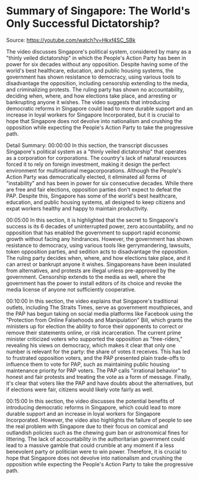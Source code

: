 # Summary of Singapore: The World's Only Successful Dictatorship?

Source: https://youtube.com/watch?v=Hkxf4SC_SBk

The video discusses Singapore's political system, considered by many as a "thinly veiled dictatorship" in which the People's Action Party has been in power for six decades without any opposition. Despite having some of the world's best healthcare, education, and public housing systems, the government has shown resistance to democracy, using various tools to disadvantage the opposition, including censorship extending to the media, and criminalizing protests. The ruling party has shown no accountability, deciding when, where, and how elections take place, and arresting or bankrupting anyone it wishes. The video suggests that introducing democratic reforms in Singapore could lead to more durable support and an increase in loyal workers for Singapore Incorporated, but it is crucial to hope that Singapore does not devolve into nationalism and crushing the opposition while expecting the People's Action Party to take the progressive path.

Detail Summary: 
00:00:00
In this section, the transcript discusses Singapore's political system as a "thinly veiled dictatorship" that operates as a corporation for corporations. The country's lack of natural resources forced it to rely on foreign investment, making it design the perfect environment for multinational megacorporations. Although the People's Action Party was democratically elected, it eliminated all forms of "instability" and has been in power for six consecutive decades. While there are free and fair elections, opposition parties don't expect to defeat the PAP. Despite this, Singapore has some of the world's best healthcare, education, and public housing systems, all designed to keep citizens and expat workers healthy and happy to maintain productivity.

00:05:00
In this section, it is highlighted that the secret to Singapore's success is its 6 decades of uninterrupted power, zero accountability, and no opposition that has enabled the government to support rapid economic growth without facing any hindrances. However, the government has shown resistance to democracy, using various tools like gerrymandering, lawsuits, token opposition parties, and sedition acts to disadvantage the opposition. The ruling party decides when, where, and how elections take place, and it can arrest or bankrupt anyone it wishes. Singaporeans have been insulated from alternatives, and protests are illegal unless pre-approved by the government. Censorship extends to the media as well, where the government has the power to install editors of its choice and revoke the media license of anyone not sufficiently cooperative.

00:10:00
In this section, the video explains that Singapore's traditional outlets, including The Straits Times, serve as government mouthpieces, and the PAP has begun taking on social media platforms like Facebook using the "Protection from Online Falsehoods and Manipulation" Bill, which grants the ministers up for election the ability to force their opponents to correct or remove their statements online, or risk incarceration. The current prime minister criticized voters who supported the opposition as "free-riders," revealing his views on democracy, which makes it clear that only one number is relevant for the party: the share of votes it receives. This has led to frustrated opposition voters, and the PAP presented plain trade-offs to influence them to vote for PAP, such as maintaining public housing maintenance priority for PAP voters. The PAP calls "irrational behavior" to honest and fair protests and treating the vote as a form of message. Finally, it's clear that voters like the PAP and have doubts about the alternatives, but if elections were fair, citizens would likely vote fairly as well.

00:15:00
In this section, the video discusses the potential benefits of introducing democratic reforms in Singapore, which could lead to more durable support and an increase in loyal workers for Singapore Incorporated. However, the video also highlights the failure of people to see the real problem with Singapore due to their focus on comical and outlandish policies such as the chewing gum ban or astronomical fines for littering. The lack of accountability in the authoritarian government could lead to a massive gamble that could crumble at any moment if a less benevolent party or politician were to win power. Therefore, it is crucial to hope that Singapore does not devolve into nationalism and crushing the opposition while expecting the People's Action Party to take the progressive path.

